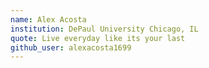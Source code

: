 ```yaml
---
name: Alex Acosta 
institution: DePaul University Chicago, IL
quote: Live everyday like its your last
github_user: alexacosta1699
---
```

